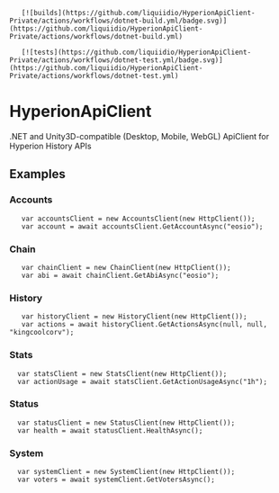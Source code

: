 <p align="left">

       [![builds](https://github.com/liquiidio/HyperionApiClient-Private/actions/workflows/dotnet-build.yml/badge.svg)](https://github.com/liquiidio/HyperionApiClient-Private/actions/workflows/dotnet-build.yml)

       [![tests](https://github.com/liquiidio/HyperionApiClient-Private/actions/workflows/dotnet-test.yml/badge.svg)](https://github.com/liquiidio/HyperionApiClient-Private/actions/workflows/dotnet-test.yml)
       
</p>

# HyperionApiClient

.NET and Unity3D-compatible (Desktop, Mobile, WebGL) ApiClient for Hyperion History APIs

## Examples

### Accounts
       var accountsClient = new AccountsClient(new HttpClient());
       var account = await accountsClient.GetAccountAsync("eosio");

### Chain
       var chainClient = new ChainClient(new HttpClient());
       var abi = await chainClient.GetAbiAsync("eosio");

### History
       var historyClient = new HistoryClient(new HttpClient());
       var actions = await historyClient.GetActionsAsync(null, null, "kingcoolcorv");

### Stats
      var statsClient = new StatsClient(new HttpClient());
      var actionUsage = await statsClient.GetActionUsageAsync("1h");

### Status
      var statusClient = new StatusClient(new HttpClient());
      var health = await statusClient.HealthAsync();

### System
      var systemClient = new SystemClient(new HttpClient());
      var voters = await systemClient.GetVotersAsync();
